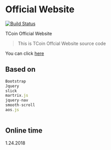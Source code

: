 # Official Website
[![Build Status](https://travis-ci.org/mbrossard/threadpool.svg?branch=master)](http://travelchain.one)

TCoin Official Website

> This is TCoin Offcial Website source code


You can click [here](http://travelchain.one)

## Based on

```javascript
Bootstrap
Jquery
slick
martrix.js
jquery-nav
smooth-scroll
aos.js
 
```

## Online time 
1.24.2018

